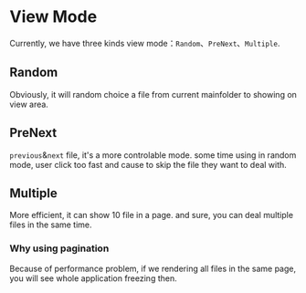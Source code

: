 # View Mode
Currently, we have three kinds view mode：`Random`、`PreNext`、`Multiple`.

## Random
Obviously, it will random choice a file from current mainfolder to showing on view area.

## PreNext
`previous`&`next` file, it's a more controlable mode. some time using in random mode, user click too fast and cause to skip the file they want to deal with.

## Multiple
More efficient, it can show 10 file in a page. and sure, you can deal multiple files in the same time.
### Why using pagination
Because of performance problem, if we rendering all files in the same page, you will see whole application freezing then.